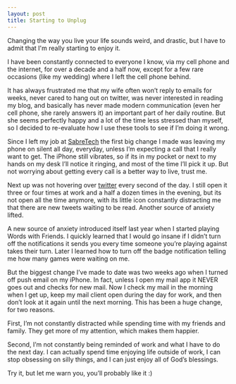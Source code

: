 ```yaml
---
layout: post
title: Starting to Unplug
---
```


Changing the way you live your life sounds weird, and drastic, but I
have to admit that I'm really starting to enjoy it.

I have been constantly connected to everyone I know, via my cell phone
and the internet, for over a decade and a half now, except for a few
rare occasions (like my wedding) where I left the cell phone behind.

It has always frustrated me that my wife often won’t reply to emails for
weeks, never cared to hang out on twitter, was never interested in
reading my blog, and basically has never made modern communication (even
her cell phone, she rarely answers it) an important part of her daily
routine. But she seems perfectly happy and a lot of the time less
stressed than myself, so I decided to re-evaluate how I use these tools
to see if I’m doing it wrong.

Since I left my job at [SabreTech](http://sabretechllc.com) the first
big change I made was leaving my phone on silent all day, everyday,
unless I’m expecting a call that I really want to get. The iPhone still
vibrates, so if its in my pocket or next to my hands on my desk I’ll
notice it ringing, and most of the time I’ll pick it up. But not
worrying about getting every call is a better way to live, trust me.

Next up was not hovering over [twitter](http://twitter.com/jonmagic)
every second of the day. I still open it three or four times at work and
a half a dozen times in the evening, but its not open all the time
anymore, with its little icon constantly distracting me that there are
new tweets waiting to be read. Another source of anxiety lifted.

A new source of anxiety introduced itself last year when I started
playing Words with Friends. I quickly learned that I would go insane if
I didn’t turn off the notifications it sends you every time someone
you’re playing against takes their turn. Later I learned how to turn off
the badge notification telling me how many games were waiting on me.

But the biggest change I’ve made to date was two weeks ago when I turned
off push email on my iPhone. In fact, unless I open my mail app it <span
class="caps">NEVER</span> goes out and checks for new mail. Now I check
my mail in the morning when I get up, keep my mail client open during
the day for work, and then don’t look at it again until the next
morning. This has been a huge change, for two reasons.

First, I’m not constantly distracted while spending time with my friends
and family. They get more of my attention, which makes them happier.

Second, I’m not constantly being reminded of work and what I have to do
the next day. I can actually spend time enjoying life outside of work, I
can stop obsessing on silly things, and I can just enjoy all of God’s
blessings.

Try it, but let me warn you, you’ll probably like it :)
